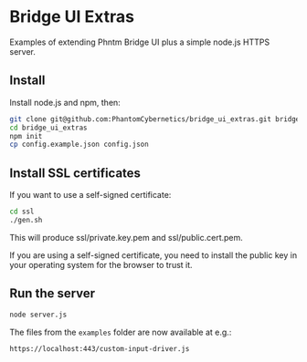 # Bridge UI Extras

Examples of extending Phntm Bridge UI plus a simple node.js HTTPS server.

## Install

Install node.js and npm, then:

```bash
git clone git@github.com:PhantomCybernetics/bridge_ui_extras.git bridge_ui_extras
cd bridge_ui_extras
npm init
cp config.example.json config.json
```

## Install SSL certificates
If you want to use a self-signed certificate:
```bash
cd ssl
./gen.sh
```
This will produce ssl/private.key.pem and ssl/public.cert.pem.

If you are using a self-signed certificate, you need to install the public key in your operating system for the browser to trust it.

## Run the server
```bash
node server.js
```

The files from the `examples` folder are now available at e.g.:

```bash
https://localhost:443/custom-input-driver.js
```
